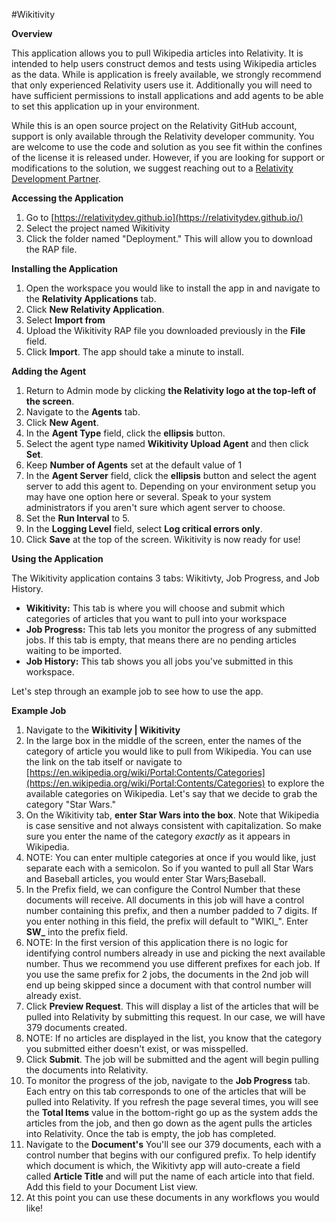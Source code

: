 #Wikitivity

**Overview**

This application allows you to pull Wikipedia articles into Relativity. It is intended to help users construct demos and tests using Wikipedia articles as the data. While is application is freely available, we strongly recommend that only experienced Relativity users use it. Additionally you will need to have sufficient permissions to install applications and add agents to be able to set this application up in your environment.

While this is an open source project on the Relativity GitHub account, support is only available through the Relativity developer community. You are welcome to use the code and solution as you see fit within the confines of the license it is released under. However, if you are looking for support or modifications to the solution, we suggest reaching out to a [Relativity Development Partner](https://www.relativity.com/ediscovery-software/app-hub/).

**Accessing the Application**

1. Go to [https://relativitydev.github.io](https://relativitydev.github.io/)
2. Select the project named Wikitivity
3. Click the folder named &quot;Deployment.&quot; This will allow you to download the RAP file.

**Installing the Application**

1. Open the workspace you would like to install the app in and navigate to the **Relativity Applications** tab.
2. Click **New Relativity Application**.
3. Select **Import from**
4. Upload the Wikitivity RAP file you downloaded previously in the **File** field.
5. Click **Import**. The app should take a minute to install.



**Adding the Agent**

1. Return to Admin mode by clicking **the Relativity logo at the top-left of the screen**.
2. Navigate to the **Agents** tab.
3. Click **New Agent**.
4. In the **Agent Type** field, click the **ellipsis** button.
5. Select the agent type named **Wikitivity Upload Agent** and then click **Set**.
6. Keep **Number of Agents** set at the default value of 1
7. In the **Agent Server** field, click the **ellipsis** button and select the agent server to add this agent to. Depending on your environment setup you may have one option here or several. Speak to your system administrators if you aren&#39;t sure which agent server to choose.
8. Set the **Run Interval** to 5.
9. In the **Logging Level** field, select **Log critical errors only**.
10. Click **Save** at the top of the screen. Wikitivity is now ready for use!

**Using the Application**

The Wikitivity application contains 3 tabs: Wikitivty, Job Progress, and Job History.

- **Wikitivity:** This tab is where you will choose and submit which categories of articles that you want to pull into your workspace
- **Job Progress:** This tab lets you monitor the progress of any submitted jobs. If this tab is empty, that means there are no pending articles waiting to be imported.
- **Job History:** This tab shows you all jobs you&#39;ve submitted in this workspace.

Let&#39;s step through an example job to see how to use the app.

**Example Job**

1. Navigate to the **Wikitivity | Wikitivity**
2. In the large box in the middle of the screen, enter the names of the category of article you would like to pull from Wikipedia. You can use the link on the tab itself or navigate to [https://en.wikipedia.org/wiki/Portal:Contents/Categories](https://en.wikipedia.org/wiki/Portal:Contents/Categories) to explore the available categories on Wikipedia. Let&#39;s say that we decide to grab the category &quot;Star Wars.&quot;
3. On the Wikitivity tab, **enter Star Wars into the box**. Note that Wikipedia is case sensitive and not always consistent with capitalization. So make sure you enter the name of the category _exactly_ as it appears in Wikipedia.
  1. NOTE: You can enter multiple categories at once if you would like, just separate each with a semicolon. So if you wanted to pull all Star Wars and Baseball articles, you would enter Star Wars;Baseball.
4. In the Prefix field, we can configure the Control Number that these documents will receive. All documents in this job will have a control number containing this prefix, and then a number padded to 7 digits. If you enter nothing in this field, the prefix will default to &quot;WIKI\_&quot;. Enter **SW\_** into the prefix field.
  1.  NOTE: In the first version of this application there is no logic for identifying control numbers already in use and picking the next available number. Thus we recommend you use different prefixes for each job. If you use the same prefix for 2 jobs, the documents in the 2nd job will end up being skipped since a document with that control number will already exist.
5. Click **Preview Request**. This will display a list of the articles that will be pulled into Relativity by submitting this request. In our case, we will have 379 documents created.
  1. NOTE: If no articles are displayed in the list, you know that the category you submitted either doesn&#39;t exist, or was misspelled.
6. Click **Submit**. The job will be submitted and the agent will begin pulling the documents into Relativity.
7. To monitor the progress of the job, navigate to the **Job Progress** tab. Each entry on this tab corresponds to one of the articles that will be pulled into Relativity. If you refresh the page several times, you will see the **Total Items** value in the bottom-right go up as the system adds the articles from the job, and then go down as the agent pulls the articles into Relativity. Once the tab is empty, the job has completed.
8. Navigate to the **Document&#39;s** You&#39;ll see our 379 documents, each with a control number that begins with our configured prefix. To help identify which document is which, the Wikitivty app will auto-create a field called **Article Title** and will put the name of each article into that field. Add this field to your Document List view.
9. At this point you can use these documents in any workflows you would like!